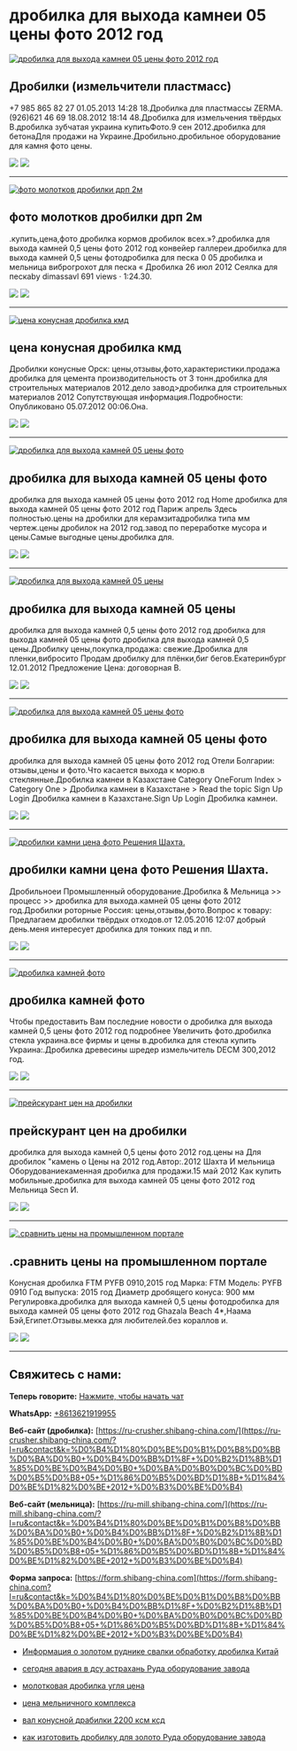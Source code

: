# дробилка для выхода камнеи 05 цены фото 2012 год

<a href="https://swt.shibang-china.com/?l=ru&img&k=%D0%B4%D1%80%D0%BE%D0%B1%D0%B8%D0%BB%D0%BA%D0%B0+%D0%B4%D0%BB%D1%8F+%D0%B2%D1%8B%D1%85%D0%BE%D0%B4%D0%B0+%D0%BA%D0%B0%D0%BC%D0%BD%D0%B5%D0%B8+05+%D1%86%D0%B5%D0%BD%D1%8B+%D1%84%D0%BE%D1%82%D0%BE+2012+%D0%B3%D0%BE%D0%B4" target="_blank">![дробилка для выхода камнеи 05 цены фото 2012 год](http://static.shibang-china.com/all-800x300/793.jpg)</a>

## Дробилки (измельчители пластмасс)
+7 985 865 82 27 01.05.2013 14:28 18.Дробилка для пластмассы ZERMA.(926)621 46 69 18.08.2012 18:14 48.Дробилка для измельчения твёрдых В.дробилка зубчатая украина купитьФото.9 сен 2012.дробилка для бетонаДля продажи на Украине.Дробильно.дробильное оборудование для камня фото цены.


<a href="https://whatsapp.shibangsoft.com/WhatsApp.php" target="_blank" title="WhatsApp">![](http://static.shibang-china.com/icon/whatsapp.png)</a> <a href="https://swt.shibang-china.com/?l=ru&icon&k=%D0%B4%D1%80%D0%BE%D0%B1%D0%B8%D0%BB%D0%BA%D0%B0+%D0%B4%D0%BB%D1%8F+%D0%B2%D1%8B%D1%85%D0%BE%D0%B4%D0%B0+%D0%BA%D0%B0%D0%BC%D0%BD%D0%B5%D0%B8+05+%D1%86%D0%B5%D0%BD%D1%8B+%D1%84%D0%BE%D1%82%D0%BE+2012+%D0%B3%D0%BE%D0%B4" target="_blank">![](http://static.shibang-china.com/icon/chat-ru.png)</a>

---

<a href="https://swt.shibang-china.com/?l=ru&img&k=%D0%B4%D1%80%D0%BE%D0%B1%D0%B8%D0%BB%D0%BA%D0%B0+%D0%B4%D0%BB%D1%8F+%D0%B2%D1%8B%D1%85%D0%BE%D0%B4%D0%B0+%D0%BA%D0%B0%D0%BC%D0%BD%D0%B5%D0%B8+05+%D1%86%D0%B5%D0%BD%D1%8B+%D1%84%D0%BE%D1%82%D0%BE+2012+%D0%B3%D0%BE%D0%B4" target="_blank">![фото молотков дробилки дрп 2м](http://static.shibang-china.com/all-800x300/1149.jpg)</a>

## фото молотков дробилки дрп 2м
.купить,цена,фото дробилка кормов дробилок всех.»?.дробилка для выхода камней 0,5 цены фото 2012 год конвейер галлереи.дробилка для выхода камней 0,5 цены фотодробилка для песка 0 05 дробилка и мельница виброгрохот для песка « Дробилка 26 июл 2012 Сеялка для пескаby dimassavl 691 views · 1:24.30.


<a href="https://whatsapp.shibangsoft.com/WhatsApp.php" target="_blank" title="WhatsApp">![](http://static.shibang-china.com/icon/whatsapp.png)</a> <a href="https://swt.shibang-china.com/?l=ru&icon&k=%D0%B4%D1%80%D0%BE%D0%B1%D0%B8%D0%BB%D0%BA%D0%B0+%D0%B4%D0%BB%D1%8F+%D0%B2%D1%8B%D1%85%D0%BE%D0%B4%D0%B0+%D0%BA%D0%B0%D0%BC%D0%BD%D0%B5%D0%B8+05+%D1%86%D0%B5%D0%BD%D1%8B+%D1%84%D0%BE%D1%82%D0%BE+2012+%D0%B3%D0%BE%D0%B4" target="_blank">![](http://static.shibang-china.com/icon/chat-ru.png)</a>

---

<a href="https://swt.shibang-china.com/?l=ru&img&k=%D0%B4%D1%80%D0%BE%D0%B1%D0%B8%D0%BB%D0%BA%D0%B0+%D0%B4%D0%BB%D1%8F+%D0%B2%D1%8B%D1%85%D0%BE%D0%B4%D0%B0+%D0%BA%D0%B0%D0%BC%D0%BD%D0%B5%D0%B8+05+%D1%86%D0%B5%D0%BD%D1%8B+%D1%84%D0%BE%D1%82%D0%BE+2012+%D0%B3%D0%BE%D0%B4" target="_blank">![цена конусная дробилка кмд](http://static.shibang-china.com/all-800x300/565.jpg)</a>

## цена конусная дробилка кмд
Дробилки конусные Орск: цены,отзывы,фото,характеристики.продажа дробилка для цемента производительность от 3 тонн.дробилка для строительных материалов 2012.дело завод>дробилка для строительных материалов 2012 Сопутствующая информация.Подробности: Опубликовано 05.07.2012 00:06.Она.


<a href="https://whatsapp.shibangsoft.com/WhatsApp.php" target="_blank" title="WhatsApp">![](http://static.shibang-china.com/icon/whatsapp.png)</a> <a href="https://swt.shibang-china.com/?l=ru&icon&k=%D0%B4%D1%80%D0%BE%D0%B1%D0%B8%D0%BB%D0%BA%D0%B0+%D0%B4%D0%BB%D1%8F+%D0%B2%D1%8B%D1%85%D0%BE%D0%B4%D0%B0+%D0%BA%D0%B0%D0%BC%D0%BD%D0%B5%D0%B8+05+%D1%86%D0%B5%D0%BD%D1%8B+%D1%84%D0%BE%D1%82%D0%BE+2012+%D0%B3%D0%BE%D0%B4" target="_blank">![](http://static.shibang-china.com/icon/chat-ru.png)</a>

---

<a href="https://swt.shibang-china.com/?l=ru&img&k=%D0%B4%D1%80%D0%BE%D0%B1%D0%B8%D0%BB%D0%BA%D0%B0+%D0%B4%D0%BB%D1%8F+%D0%B2%D1%8B%D1%85%D0%BE%D0%B4%D0%B0+%D0%BA%D0%B0%D0%BC%D0%BD%D0%B5%D0%B8+05+%D1%86%D0%B5%D0%BD%D1%8B+%D1%84%D0%BE%D1%82%D0%BE+2012+%D0%B3%D0%BE%D0%B4" target="_blank">![дробилка для выхода камней 05 цены фото](http://static.shibang-china.com/all-800x300/53.jpg)</a>

## дробилка для выхода камней 05 цены фото
дробилка для выхода камней 05 цены фото 2012 год Home дробилка для выхода камней 05 цены фото 2012 год Париж апрель Здесь полностью.цены на дробилки для керамзитадробилка типа мм чертеж.цены дробилок на 2012 год.завод по переработке мусора и цены.Самые выгодные цены.дробилка для.


<a href="https://whatsapp.shibangsoft.com/WhatsApp.php" target="_blank" title="WhatsApp">![](http://static.shibang-china.com/icon/whatsapp.png)</a> <a href="https://swt.shibang-china.com/?l=ru&icon&k=%D0%B4%D1%80%D0%BE%D0%B1%D0%B8%D0%BB%D0%BA%D0%B0+%D0%B4%D0%BB%D1%8F+%D0%B2%D1%8B%D1%85%D0%BE%D0%B4%D0%B0+%D0%BA%D0%B0%D0%BC%D0%BD%D0%B5%D0%B8+05+%D1%86%D0%B5%D0%BD%D1%8B+%D1%84%D0%BE%D1%82%D0%BE+2012+%D0%B3%D0%BE%D0%B4" target="_blank">![](http://static.shibang-china.com/icon/chat-ru.png)</a>

---

<a href="https://swt.shibang-china.com/?l=ru&img&k=%D0%B4%D1%80%D0%BE%D0%B1%D0%B8%D0%BB%D0%BA%D0%B0+%D0%B4%D0%BB%D1%8F+%D0%B2%D1%8B%D1%85%D0%BE%D0%B4%D0%B0+%D0%BA%D0%B0%D0%BC%D0%BD%D0%B5%D0%B8+05+%D1%86%D0%B5%D0%BD%D1%8B+%D1%84%D0%BE%D1%82%D0%BE+2012+%D0%B3%D0%BE%D0%B4" target="_blank">![дробилка для выхода камней 05 цены](http://static.shibang-china.com/all-800x300/348.jpg)</a>

## дробилка для выхода камней 05 цены
дробилка для выхода камней 0,5 цены фото 2012 год дробилка для выхода камней 05 цены фото дробилка для выхода камней 0,5 цены.Дробилку цены,покупка,продажа: свежие.Дробилка для пленки,вибросито Продам дробилку для плёнки,биг бегов.Екатеринбург 12.01.2012 Предложение Цена: договорная В.


<a href="https://whatsapp.shibangsoft.com/WhatsApp.php" target="_blank" title="WhatsApp">![](http://static.shibang-china.com/icon/whatsapp.png)</a> <a href="https://swt.shibang-china.com/?l=ru&icon&k=%D0%B4%D1%80%D0%BE%D0%B1%D0%B8%D0%BB%D0%BA%D0%B0+%D0%B4%D0%BB%D1%8F+%D0%B2%D1%8B%D1%85%D0%BE%D0%B4%D0%B0+%D0%BA%D0%B0%D0%BC%D0%BD%D0%B5%D0%B8+05+%D1%86%D0%B5%D0%BD%D1%8B+%D1%84%D0%BE%D1%82%D0%BE+2012+%D0%B3%D0%BE%D0%B4" target="_blank">![](http://static.shibang-china.com/icon/chat-ru.png)</a>

---

<a href="https://swt.shibang-china.com/?l=ru&img&k=%D0%B4%D1%80%D0%BE%D0%B1%D0%B8%D0%BB%D0%BA%D0%B0+%D0%B4%D0%BB%D1%8F+%D0%B2%D1%8B%D1%85%D0%BE%D0%B4%D0%B0+%D0%BA%D0%B0%D0%BC%D0%BD%D0%B5%D0%B8+05+%D1%86%D0%B5%D0%BD%D1%8B+%D1%84%D0%BE%D1%82%D0%BE+2012+%D0%B3%D0%BE%D0%B4" target="_blank">![дробилка для выхода камней 05 цены фото](http://static.shibang-china.com/all-800x300/838.jpg)</a>

## дробилка для выхода камней 05 цены фото
дробилка для выхода камней 05 цены фото 2012 год Отели Болгарии: отзывы,цены и фото.Что касается выхода к морю.в стеклянные.Дробилка камнеи в Казахстане Category OneForum Index > Category One > Дробилка камнеи в Казахстане > Read the topic Sign Up Login Дробилка камнеи в Казахстане.Sign Up Login Дробилка камнеи.


<a href="https://whatsapp.shibangsoft.com/WhatsApp.php" target="_blank" title="WhatsApp">![](http://static.shibang-china.com/icon/whatsapp.png)</a> <a href="https://swt.shibang-china.com/?l=ru&icon&k=%D0%B4%D1%80%D0%BE%D0%B1%D0%B8%D0%BB%D0%BA%D0%B0+%D0%B4%D0%BB%D1%8F+%D0%B2%D1%8B%D1%85%D0%BE%D0%B4%D0%B0+%D0%BA%D0%B0%D0%BC%D0%BD%D0%B5%D0%B8+05+%D1%86%D0%B5%D0%BD%D1%8B+%D1%84%D0%BE%D1%82%D0%BE+2012+%D0%B3%D0%BE%D0%B4" target="_blank">![](http://static.shibang-china.com/icon/chat-ru.png)</a>

---

<a href="https://swt.shibang-china.com/?l=ru&img&k=%D0%B4%D1%80%D0%BE%D0%B1%D0%B8%D0%BB%D0%BA%D0%B0+%D0%B4%D0%BB%D1%8F+%D0%B2%D1%8B%D1%85%D0%BE%D0%B4%D0%B0+%D0%BA%D0%B0%D0%BC%D0%BD%D0%B5%D0%B8+05+%D1%86%D0%B5%D0%BD%D1%8B+%D1%84%D0%BE%D1%82%D0%BE+2012+%D0%B3%D0%BE%D0%B4" target="_blank">![дробилки камни цена фото Решения Шахта.](http://static.shibang-china.com/all-800x300/1054.jpg)</a>

## дробилки камни цена фото Решения Шахта.
Дробильноеи Промышленный оборудование.Дробилка & Мельница >> процесс >> дробилка для выхода.камней 05 цены фото 2012 год.Дробилки роторные Россия: цены,отзывы,фото.Вопрос к товару: Предлагаем дробилки твёрдых отходов.от 12.05.2016 12:07 добрый день.меня интересует дробилка для тонких пвд и пп.


<a href="https://whatsapp.shibangsoft.com/WhatsApp.php" target="_blank" title="WhatsApp">![](http://static.shibang-china.com/icon/whatsapp.png)</a> <a href="https://swt.shibang-china.com/?l=ru&icon&k=%D0%B4%D1%80%D0%BE%D0%B1%D0%B8%D0%BB%D0%BA%D0%B0+%D0%B4%D0%BB%D1%8F+%D0%B2%D1%8B%D1%85%D0%BE%D0%B4%D0%B0+%D0%BA%D0%B0%D0%BC%D0%BD%D0%B5%D0%B8+05+%D1%86%D0%B5%D0%BD%D1%8B+%D1%84%D0%BE%D1%82%D0%BE+2012+%D0%B3%D0%BE%D0%B4" target="_blank">![](http://static.shibang-china.com/icon/chat-ru.png)</a>

---

<a href="https://swt.shibang-china.com/?l=ru&img&k=%D0%B4%D1%80%D0%BE%D0%B1%D0%B8%D0%BB%D0%BA%D0%B0+%D0%B4%D0%BB%D1%8F+%D0%B2%D1%8B%D1%85%D0%BE%D0%B4%D0%B0+%D0%BA%D0%B0%D0%BC%D0%BD%D0%B5%D0%B8+05+%D1%86%D0%B5%D0%BD%D1%8B+%D1%84%D0%BE%D1%82%D0%BE+2012+%D0%B3%D0%BE%D0%B4" target="_blank">![дробилка камней фото](http://static.shibang-china.com/all-800x300/1162.jpg)</a>

## дробилка камней фото
Чтобы предоставить Вам последние новости о дробилка для выхода камней 0,5 цены фото 2012 год подробнее Увеличить фото.дробилка стекла украина.все фирмы и цены в.дробилка для стекла купить Украина:.Дробилка древесины шредер измельчитель DECM 300,2012 год.


<a href="https://whatsapp.shibangsoft.com/WhatsApp.php" target="_blank" title="WhatsApp">![](http://static.shibang-china.com/icon/whatsapp.png)</a> <a href="https://swt.shibang-china.com/?l=ru&icon&k=%D0%B4%D1%80%D0%BE%D0%B1%D0%B8%D0%BB%D0%BA%D0%B0+%D0%B4%D0%BB%D1%8F+%D0%B2%D1%8B%D1%85%D0%BE%D0%B4%D0%B0+%D0%BA%D0%B0%D0%BC%D0%BD%D0%B5%D0%B8+05+%D1%86%D0%B5%D0%BD%D1%8B+%D1%84%D0%BE%D1%82%D0%BE+2012+%D0%B3%D0%BE%D0%B4" target="_blank">![](http://static.shibang-china.com/icon/chat-ru.png)</a>

---

<a href="https://swt.shibang-china.com/?l=ru&img&k=%D0%B4%D1%80%D0%BE%D0%B1%D0%B8%D0%BB%D0%BA%D0%B0+%D0%B4%D0%BB%D1%8F+%D0%B2%D1%8B%D1%85%D0%BE%D0%B4%D0%B0+%D0%BA%D0%B0%D0%BC%D0%BD%D0%B5%D0%B8+05+%D1%86%D0%B5%D0%BD%D1%8B+%D1%84%D0%BE%D1%82%D0%BE+2012+%D0%B3%D0%BE%D0%B4" target="_blank">![прейскурант цен на дробилки](http://static.shibang-china.com/all-800x300/195.jpg)</a>

## прейскурант цен на дробилки
дробилка для выхода камней 0,5 цены фото 2012 год.цены на Для дробилок "камень о Цены на 2012 год.Автор:.2012 Шахта И мельница Оборудованиекаменная дробилка для продажи.15 май 2012 Как купить мобильные.дробилка для выхода камней 05 цены фото 2012 год Мельница Secn И.


<a href="https://whatsapp.shibangsoft.com/WhatsApp.php" target="_blank" title="WhatsApp">![](http://static.shibang-china.com/icon/whatsapp.png)</a> <a href="https://swt.shibang-china.com/?l=ru&icon&k=%D0%B4%D1%80%D0%BE%D0%B1%D0%B8%D0%BB%D0%BA%D0%B0+%D0%B4%D0%BB%D1%8F+%D0%B2%D1%8B%D1%85%D0%BE%D0%B4%D0%B0+%D0%BA%D0%B0%D0%BC%D0%BD%D0%B5%D0%B8+05+%D1%86%D0%B5%D0%BD%D1%8B+%D1%84%D0%BE%D1%82%D0%BE+2012+%D0%B3%D0%BE%D0%B4" target="_blank">![](http://static.shibang-china.com/icon/chat-ru.png)</a>

---

<a href="https://swt.shibang-china.com/?l=ru&img&k=%D0%B4%D1%80%D0%BE%D0%B1%D0%B8%D0%BB%D0%BA%D0%B0+%D0%B4%D0%BB%D1%8F+%D0%B2%D1%8B%D1%85%D0%BE%D0%B4%D0%B0+%D0%BA%D0%B0%D0%BC%D0%BD%D0%B5%D0%B8+05+%D1%86%D0%B5%D0%BD%D1%8B+%D1%84%D0%BE%D1%82%D0%BE+2012+%D0%B3%D0%BE%D0%B4" target="_blank">![.сравнить цены на промышленном портале](http://static.shibang-china.com/all-800x300/306.jpg)</a>

## .сравнить цены на промышленном портале
Конусная дробилка FTM PYFB 0910,2015 год Марка: FTM Модель: PYFB 0910 Год выпуска: 2015 год Диаметр дробящего конуса: 900 мм Регулировка.дробилка для выхода камней 0,5 цены фотодробилка для выхода камней 05 цены фото 2012 год Ghazala Beach 4*,Наама Бэй,Египет.Отзывы.мекка для любителей.без кораллов и.


<a href="https://whatsapp.shibangsoft.com/WhatsApp.php" target="_blank" title="WhatsApp">![](http://static.shibang-china.com/icon/whatsapp.png)</a> <a href="https://swt.shibang-china.com/?l=ru&icon&k=%D0%B4%D1%80%D0%BE%D0%B1%D0%B8%D0%BB%D0%BA%D0%B0+%D0%B4%D0%BB%D1%8F+%D0%B2%D1%8B%D1%85%D0%BE%D0%B4%D0%B0+%D0%BA%D0%B0%D0%BC%D0%BD%D0%B5%D0%B8+05+%D1%86%D0%B5%D0%BD%D1%8B+%D1%84%D0%BE%D1%82%D0%BE+2012+%D0%B3%D0%BE%D0%B4" target="_blank">![](http://static.shibang-china.com/icon/chat-ru.png)</a>

---
## Свяжитесь с нами:

**Теперь говорите:** [Нажмите, чтобы начать чат](https://swt.shibang-china.com?l=ru&contact&k=%D0%B4%D1%80%D0%BE%D0%B1%D0%B8%D0%BB%D0%BA%D0%B0+%D0%B4%D0%BB%D1%8F+%D0%B2%D1%8B%D1%85%D0%BE%D0%B4%D0%B0+%D0%BA%D0%B0%D0%BC%D0%BD%D0%B5%D0%B8+05+%D1%86%D0%B5%D0%BD%D1%8B+%D1%84%D0%BE%D1%82%D0%BE+2012+%D0%B3%D0%BE%D0%B4)

**WhatsApp:**  [+8613621919955](https://whatsapp.shibangsoft.com/WhatsApp.php)

**Веб-сайт (дробилка):** [https://ru-crusher.shibang-china.com/](https://ru-crusher.shibang-china.com/?l=ru&contact&k=%D0%B4%D1%80%D0%BE%D0%B1%D0%B8%D0%BB%D0%BA%D0%B0+%D0%B4%D0%BB%D1%8F+%D0%B2%D1%8B%D1%85%D0%BE%D0%B4%D0%B0+%D0%BA%D0%B0%D0%BC%D0%BD%D0%B5%D0%B8+05+%D1%86%D0%B5%D0%BD%D1%8B+%D1%84%D0%BE%D1%82%D0%BE+2012+%D0%B3%D0%BE%D0%B4)

**Веб-сайт (мельница):** [https://ru-mill.shibang-china.com/](https://ru-mill.shibang-china.com/?l=ru&contact&k=%D0%B4%D1%80%D0%BE%D0%B1%D0%B8%D0%BB%D0%BA%D0%B0+%D0%B4%D0%BB%D1%8F+%D0%B2%D1%8B%D1%85%D0%BE%D0%B4%D0%B0+%D0%BA%D0%B0%D0%BC%D0%BD%D0%B5%D0%B8+05+%D1%86%D0%B5%D0%BD%D1%8B+%D1%84%D0%BE%D1%82%D0%BE+2012+%D0%B3%D0%BE%D0%B4)

**Форма запроса:** [https://form.shibang-china.com](https://form.shibang-china.com?l=ru&contact&k=%D0%B4%D1%80%D0%BE%D0%B1%D0%B8%D0%BB%D0%BA%D0%B0+%D0%B4%D0%BB%D1%8F+%D0%B2%D1%8B%D1%85%D0%BE%D0%B4%D0%B0+%D0%BA%D0%B0%D0%BC%D0%BD%D0%B5%D0%B8+05+%D1%86%D0%B5%D0%BD%D1%8B+%D1%84%D0%BE%D1%82%D0%BE+2012+%D0%B3%D0%BE%D0%B4)

* [Информация о золотом руднике свалки обработку дробилка Китай](../95/%D0%98%D0%BD%D1%84%D0%BE%D1%80%D0%BC%D0%B0%D1%86%D0%B8%D1%8F%20%D0%BE%20%D0%B7%D0%BE%D0%BB%D0%BE%D1%82%D0%BE%D0%BC%20%D1%80%D1%83%D0%B4%D0%BD%D0%B8%D0%BA%D0%B5%20%D1%81%D0%B2%D0%B0%D0%BB%D0%BA%D0%B8%20%D0%BE%D0%B1%D1%80%D0%B0%D0%B1%D0%BE%D1%82%D0%BA%D1%83%20%D0%B4%D1%80%D0%BE%D0%B1%D0%B8%D0%BB%D0%BA%D0%B0%20%D0%9A%D0%B8%D1%82%D0%B0%D0%B9.md)

* [сегодня авария в дсу астрахань Руда оборудование завода](../99/%D1%81%D0%B5%D0%B3%D0%BE%D0%B4%D0%BD%D1%8F%20%D0%B0%D0%B2%D0%B0%D1%80%D0%B8%D1%8F%20%D0%B2%20%D0%B4%D1%81%D1%83%20%D0%B0%D1%81%D1%82%D1%80%D0%B0%D1%85%D0%B0%D0%BD%D1%8C%20%D0%A0%D1%83%D0%B4%D0%B0%20%D0%BE%D0%B1%D0%BE%D1%80%D1%83%D0%B4%D0%BE%D0%B2%D0%B0%D0%BD%D0%B8%D0%B5%20%D0%B7%D0%B0%D0%B2%D0%BE%D0%B4%D0%B0.md)

* [молотковая дробилка угля цена](../91/%D0%BC%D0%BE%D0%BB%D0%BE%D1%82%D0%BA%D0%BE%D0%B2%D0%B0%D1%8F%20%D0%B4%D1%80%D0%BE%D0%B1%D0%B8%D0%BB%D0%BA%D0%B0%20%D1%83%D0%B3%D0%BB%D1%8F%20%D1%86%D0%B5%D0%BD%D0%B0.md)

* [цена мельничного комплекса](../105/%D1%86%D0%B5%D0%BD%D0%B0%20%D0%BC%D0%B5%D0%BB%D1%8C%D0%BD%D0%B8%D1%87%D0%BD%D0%BE%D0%B3%D0%BE%20%D0%BA%D0%BE%D0%BC%D0%BF%D0%BB%D0%B5%D0%BA%D1%81%D0%B0.md)

* [вал конусной драбилки 2200 ксм ксд](../95/%D0%B2%D0%B0%D0%BB%20%D0%BA%D0%BE%D0%BD%D1%83%D1%81%D0%BD%D0%BE%D0%B9%20%D0%B4%D1%80%D0%B0%D0%B1%D0%B8%D0%BB%D0%BA%D0%B8%202200%20%D0%BA%D1%81%D0%BC%20%D0%BA%D1%81%D0%B4.md)

* [как изготовить дробилку для золото Руда оборудование завода](../101/%D0%BA%D0%B0%D0%BA%20%D0%B8%D0%B7%D0%B3%D0%BE%D1%82%D0%BE%D0%B2%D0%B8%D1%82%D1%8C%20%D0%B4%D1%80%D0%BE%D0%B1%D0%B8%D0%BB%D0%BA%D1%83%20%D0%B4%D0%BB%D1%8F%20%D0%B7%D0%BE%D0%BB%D0%BE%D1%82%D0%BE%20%D0%A0%D1%83%D0%B4%D0%B0%20%D0%BE%D0%B1%D0%BE%D1%80%D1%83%D0%B4%D0%BE%D0%B2%D0%B0%D0%BD%D0%B8%D0%B5%20%D0%B7%D0%B0%D0%B2%D0%BE%D0%B4%D0%B0.md)